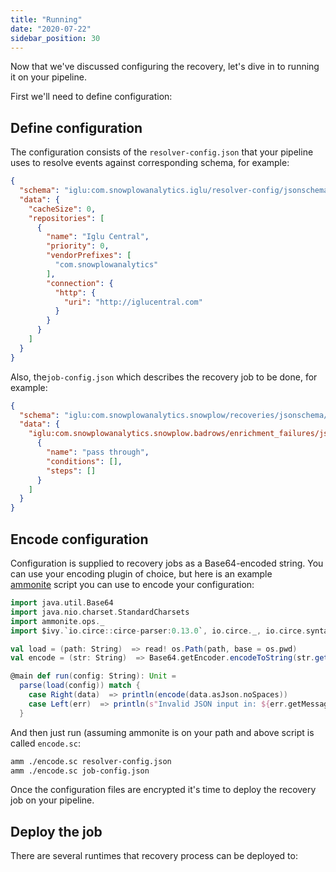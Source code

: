 ```yaml
---
title: "Running"
date: "2020-07-22"
sidebar_position: 30
---
```


Now that we've discussed configuring the recovery, let's dive in to running it on your pipeline.

First we'll need to define configuration:

## Define configuration

The configuration consists of the `resolver-config.json` that your pipeline uses to resolve events against corresponding schema, for example:

```json
{
  "schema": "iglu:com.snowplowanalytics.iglu/resolver-config/jsonschema/1-0-1",
  "data": {
    "cacheSize": 0,
    "repositories": [
      {
        "name": "Iglu Central",
        "priority": 0,
        "vendorPrefixes": [
          "com.snowplowanalytics"
        ],
        "connection": {
          "http": {
            "uri": "http://iglucentral.com"
          }
        }
      }
    ]
  }
}
```

Also, the`job-config.json` which describes the recovery job to be done, for example:

```json
{
  "schema": "iglu:com.snowplowanalytics.snowplow/recoveries/jsonschema/4-0-0",
  "data": {
    "iglu:com.snowplowanalytics.snowplow.badrows/enrichment_failures/jsonschema/1-0-0": [
      {
        "name": "pass through",
        "conditions": [],
        "steps": []
      }
    ]
  }
}
```

## Encode configuration

Configuration is supplied to recovery jobs as a Base64-encoded string. You can use your encoding plugin of choice, but here is an example [ammonite](http://ammonite.io/) script you can use to encode your configuration:

```scala
import java.util.Base64
import java.nio.charset.StandardCharsets
import ammonite.ops._
import $ivy.`io.circe::circe-parser:0.13.0`, io.circe._, io.circe.syntax._, io.circe.parser._

val load = (path: String)  => read! os.Path(path, base = os.pwd)
val encode = (str: String)  => Base64.getEncoder.encodeToString(str.getBytes(StandardCharsets.UTF_8))

@main def run(config: String): Unit =
  parse(load(config)) match {
    case Right(data)  => println(encode(data.asJson.noSpaces))
    case Left(err)  => println(s"Invalid JSON input in: ${err.getMessage}")
  }
```

And then just run (assuming ammonite is on your path and above script is called `encode.sc`:

```bash
amm ./encode.sc resolver-config.json
amm ./encode.sc job-config.json
```

Once the configuration files are encrypted it's time to deploy the recovery job on your pipeline.

## Deploy the job

There are several runtimes that recovery process can be deployed to:
